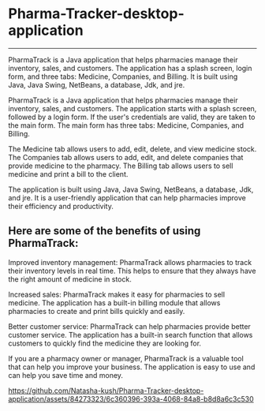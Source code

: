 # Pharma-Tracker-desktop-application
-------------------------------------
PharmaTrack is a Java application that helps pharmacies manage their inventory, sales, and customers. The application has a splash screen, login form, and three tabs: Medicine, Companies, and Billing. It is built using Java, Java Swing, NetBeans, a database, Jdk, and jre. 

PharmaTrack is a Java application that helps pharmacies manage their inventory, sales, and customers. The application starts with a splash screen, followed by a login form. If the user's credentials are valid, they are taken to the main form. The main form has three tabs: Medicine, Companies, and Billing.

The Medicine tab allows users to add, edit, delete, and view medicine stock. The Companies tab allows users to add, edit, and delete companies that provide medicine to the pharmacy. The Billing tab allows users to sell medicine and print a bill to the client.

The application is built using Java, Java Swing, NetBeans, a database, Jdk, and jre. It is a user-friendly application that can help pharmacies improve their efficiency and productivity.

Here are some of the benefits of using PharmaTrack:
-------------------------------------------------------------------------------------------------------------------------------------------------------------------------------------------
Improved inventory management: PharmaTrack allows pharmacies to track their inventory levels in real time. This helps to ensure that they always have the right amount of medicine in stock.

Increased sales: PharmaTrack makes it easy for pharmacies to sell medicine. The application has a built-in billing module that allows pharmacies to create and print bills quickly and easily.

Better customer service: PharmaTrack can help pharmacies provide better customer service. The application has a built-in search function that allows customers to quickly find the medicine they are looking for.

If you are a pharmacy owner or manager, PharmaTrack is a valuable tool that can help you improve your business. The application is easy to use and can help you save time and money.

https://github.com/Natasha-kush/Pharma-Tracker-desktop-application/assets/84273323/6c360396-393a-4068-84a8-b8d8a6c3c530

